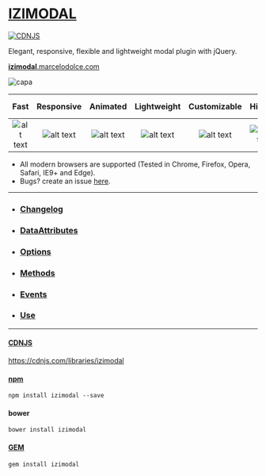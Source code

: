 # [IZIMODAL](http://izimodal.dolce.ninja)
[![CDNJS](https://img.shields.io/cdnjs/v/izimodal.svg)](https://cdnjs.com/libraries/izimodal)

Elegant, responsive, flexible and lightweight modal plugin with jQuery.

[**izimodal**.marcelodolce.com](http://izimodal.marcelodolce.com)

![capa](http://i.imgur.com/TPdnES8.png)

[logo]: http://i.imgur.com/hCYIhep.png "Check icon"

[new]: http://i.imgur.com/41zuVDk.png "New label"
[bug]: http://i.imgur.com/92lu4ln.png "Bug label"

Fast | Responsive | Animated | Lightweight | Customizable | History | Group Mode | Retina
:-----: | :-----: | :-----: | :-----: | :-----: | :-----: | :-----: | :-----: 
![alt text][logo] | ![alt text][logo] | ![alt text][logo] | ![alt text][logo] | ![alt text][logo] | ![alt text][logo] | ![alt text][logo] | ![alt text][logo]


- All modern browsers are supported (Tested in Chrome, Firefox, Opera, Safari, IE9+ and Edge).
- Bugs? create an issue [here](https://github.com/dolce/iziModal/issues).


___
- ### [Changelog](http://izimodal.marcelodolce.com/#Changelog)
- ### [DataAttributes](http://izimodal.marcelodolce.com/#DataAttributes)
- ### [Options](http://izimodal.marcelodolce.com/#Options)
- ### [Methods](http://izimodal.marcelodolce.com/#Methods)
- ### [Events](http://izimodal.marcelodolce.com/#Events)
- ### [Use](http://izimodal.marcelodolce.com/#Start)
___
#### [CDNJS](https://cdnjs.com/libraries/izimodal)
https://cdnjs.com/libraries/izimodal

#### [npm](https://www.npmjs.com/package/izimodal)
```
npm install izimodal --save
```

#### bower
```
bower install izimodal
```

#### [GEM](https://github.com/elitenomad/izimodal)
```
gem install izimodal
```



